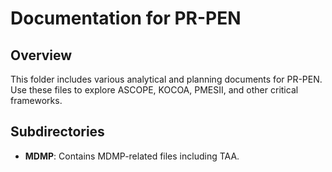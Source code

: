 # Documentation for PR-PEN

## Overview
This folder includes various analytical and planning documents for PR-PEN. Use these files to explore ASCOPE, KOCOA, PMESII, and other critical frameworks.

## Subdirectories
- **MDMP**: Contains MDMP-related files including TAA.

